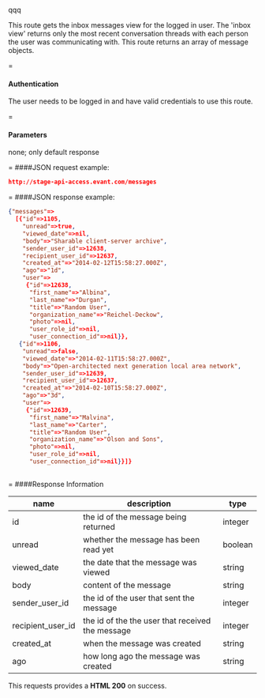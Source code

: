 <!-- --- title: GET /messages -->

qqq

This route gets the inbox messages view for the logged in user. The 'inbox view' returns only the most recent conversation threads with each person the user was communicating with. This route returns an array of message objects.

=
#### Authentication
The user needs to be logged in and have valid credentials to use this route.

=
#### Parameters
none; only default response

=
####JSON request example:
```json
http://stage-api-access.evant.com/messages
```

=
####JSON response example:

```json
{"messages"=>
  [{"id"=>1105,
    "unread"=>true,
    "viewed_date"=>nil,
    "body"=>"Sharable client-server archive",
    "sender_user_id"=>12638,
    "recipient_user_id"=>12637,
    "created_at"=>"2014-02-12T15:58:27.000Z",
    "ago"=>"1d",
    "user"=>
     {"id"=>12638,
      "first_name"=>"Albina",
      "last_name"=>"Durgan",
      "title"=>"Random User",
      "organization_name"=>"Reichel-Deckow",
      "photo"=>nil,
      "user_role_id"=>nil,
      "user_connection_id"=>nil}},
   {"id"=>1106,
    "unread"=>false,
    "viewed_date"=>"2014-02-11T15:58:27.000Z",
    "body"=>"Open-architected next generation local area network",
    "sender_user_id"=>12639,
    "recipient_user_id"=>12637,
    "created_at"=>"2014-02-10T15:58:27.000Z",
    "ago"=>"3d",
    "user"=>
     {"id"=>12639,
      "first_name"=>"Malvina",
      "last_name"=>"Carter",
      "title"=>"Random User",
      "organization_name"=>"Olson and Sons",
      "photo"=>nil,
      "user_role_id"=>nil,
      "user_connection_id"=>nil}}]}
 
```
=
####Response Information

| name              | description                                      | type    |
|-------------------|--------------------------------------------------|---------|
| id                | the id of the message being returned             | integer |
| unread            | whether the message has been read yet            | boolean |
| viewed_date       | the date that the message was viewed             | string  |
| body              | content of the message                           | string  |
| sender_user_id    | the id of the user that sent the message         | integer |
| recipient_user_id | the id of the the user that received the message | integer |
| created_at        | when the message was created                     | string  |
| ago               | how long ago the message was created             | string  |

This requests provides a <strong>HTML 200</strong> on success.